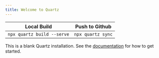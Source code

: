 ```yaml
---
title: Welcome to Quartz
---
```


| Local Build                | Push to Github    |
| -------------------------- | ----------------- |
| `npx quartz build --serve` | `npx quartz sync` |

This is a blank Quartz installation.
See the [documentation](https://quartz.jzhao.xyz) for how to get started.
